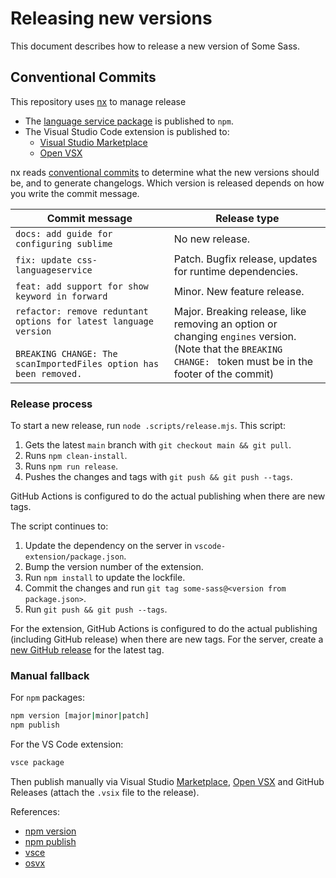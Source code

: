 # Releasing new versions

This document describes how to release a new version of Some Sass.

## Conventional Commits

This repository uses [nx] to manage release

- The [language service package][lsnpm] is published to `npm`.
- The Visual Studio Code extension is published to:
  - [Visual Studio Marketplace](https://marketplace.visualstudio.com/items?itemName=SomewhatStationery.some-sass)
  - [Open VSX](https://open-vsx.org/extension/SomewhatStationery/some-sass)

nx reads [conventional commits][conventional] to determine what the new versions should be, and to generate changelogs. Which version is released depends on how you write the commit message.

| Commit message                                                                                                                            | Release type                                                                                                                                                         |
| ----------------------------------------------------------------------------------------------------------------------------------------- | -------------------------------------------------------------------------------------------------------------------------------------------------------------------- |
| `docs: add guide for configuring sublime`                                                                                                 | No new release.                                                                                                                                                      |
| `fix: update css-languageservice`                                                                                                         | Patch. Bugfix release, updates for runtime dependencies.                                                                                                             |
| `feat: add support for show keyword in forward`                                                                                           | Minor. New feature release.                                                                                                                                          |
| `refactor: remove reduntant options for latest language version`<br><br>`BREAKING CHANGE: The scanImportedFiles option has been removed.` | Major. Breaking release, like removing an option or changing `engines` version. <br /> (Note that the `BREAKING CHANGE: ` token must be in the footer of the commit) |

### Release process

To start a new release, run `node .scripts/release.mjs`. This script:

1. Gets the latest `main` branch with `git checkout main && git pull`.
2. Runs `npm clean-install`.
3. Runs `npm run release`.
4. Pushes the changes and tags with `git push && git push --tags`.

GitHub Actions is configured to do the actual publishing when there are new tags.

The script continues to:

1. Update the dependency on the server in `vscode-extension/package.json`.
2. Bump the version number of the extension.
3. Run `npm install` to update the lockfile.
4. Commit the changes and run `git tag some-sass@<version from package.json>`.
5. Run `git push && git push --tags`.

For the extension, GitHub Actions is configured to do the actual publishing (including GitHub release) when there are new tags. For the server, create a [new GitHub release](https://github.com/wkillerud/some-sass/releases/new?title=some-sass-language-server@x.y.z) for the latest tag.

### Manual fallback

For `npm` packages:

```sh
npm version [major|minor|patch]
npm publish
```

For the VS Code extension:

```sh
vsce package
```

Then publish manually via Visual Studio [Marketplace], [Open VSX] and GitHub Releases (attach the `.vsix` file to the release).

References:

- [npm version](https://docs.npmjs.com/cli/v10/commands/npm-version)
- [npm publish](https://docs.npmjs.com/cli/v10/commands/npm-publish)
- [vsce](https://code.visualstudio.com/api/working-with-extensions/publishing-extension)
- [osvx](https://github.com/eclipse/openvsx/wiki/Publishing-Extensions)

[nx]: https://nx.dev/recipes/nx-release/automatically-version-with-conventional-commits#usage-with-independent-releases
[conventional]: https://www.conventionalcommits.org/en/v1.0.0/
[Open VSX]: https://open-vsx.org
[Marketplace]: https://marketplace.visualstudio.com/
[lsnpm]: https://www.npmjs.com/package/some-sass-language-server
